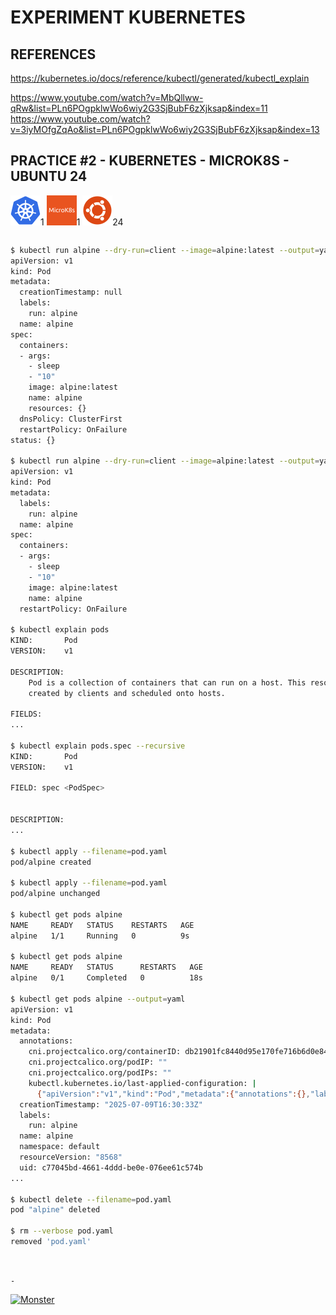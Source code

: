 # EXPERIMENT KUBERNETES

## REFERENCES

https://kubernetes.io/docs/reference/kubectl/generated/kubectl_explain

https://www.youtube.com/watch?v=MbQllww-qRw&list=PLn6POgpklwWo6wiy2G3SjBubF6zXjksap&index=11  
https://www.youtube.com/watch?v=3iyMOfgZqAo&list=PLn6POgpklwWo6wiy2G3SjBubF6zXjksap&index=13

## PRACTICE #2 - KUBERNETES - MICROK8S - UBUNTU 24

[![Kubernetes](img/kubernetes.webp "Kubernetes")](https://kubernetes.io)1
[![MicroK8s](img/microk8s.webp "MikroK8s")](https://microk8s.io)1
[![Ubuntu](img/ubuntu.webp "Ubuntu")](https://ubuntu.com)24

```bash
```





```bash
$ kubectl run alpine --dry-run=client --image=alpine:latest --output=yaml --restart=OnFailure  -- sleep 10
apiVersion: v1
kind: Pod
metadata:
  creationTimestamp: null
  labels:
    run: alpine
  name: alpine
spec:
  containers:
  - args:
    - sleep
    - "10"
    image: alpine:latest
    name: alpine
    resources: {}
  dnsPolicy: ClusterFirst
  restartPolicy: OnFailure
status: {}

$ kubectl run alpine --dry-run=client --image=alpine:latest --output=yaml --restart=OnFailure -- sleep 10 | kubectl-neat | tee pod.yaml
apiVersion: v1
kind: Pod
metadata:
  labels:
    run: alpine
  name: alpine
spec:
  containers:
  - args:
    - sleep
    - "10"
    image: alpine:latest
    name: alpine
  restartPolicy: OnFailure

$ kubectl explain pods
KIND:       Pod
VERSION:    v1

DESCRIPTION:
    Pod is a collection of containers that can run on a host. This resource is
    created by clients and scheduled onto hosts.

FIELDS:
...

$ kubectl explain pods.spec --recursive
KIND:       Pod
VERSION:    v1

FIELD: spec <PodSpec>


DESCRIPTION:
...

$ kubectl apply --filename=pod.yaml
pod/alpine created

$ kubectl apply --filename=pod.yaml
pod/alpine unchanged

$ kubectl get pods alpine
NAME     READY   STATUS    RESTARTS   AGE
alpine   1/1     Running   0          9s

$ kubectl get pods alpine
NAME     READY   STATUS      RESTARTS   AGE
alpine   0/1     Completed   0          18s

$ kubectl get pods alpine --output=yaml
apiVersion: v1
kind: Pod
metadata:
  annotations:
    cni.projectcalico.org/containerID: db21901fc8440d95e170fe716b6d0e84346c9b8ad995478ffacc34dac5296350
    cni.projectcalico.org/podIP: ""
    cni.projectcalico.org/podIPs: ""
    kubectl.kubernetes.io/last-applied-configuration: |
      {"apiVersion":"v1","kind":"Pod","metadata":{"annotations":{},"labels":{"run":"alpine"},"name":"alpine","namespace":"default"},"spec":{"containers":[{"args":["sleep","10"],"image":"alpine:latest","name":"alpine"}],"restartPolicy":"OnFailure"}}
  creationTimestamp: "2025-07-09T16:30:33Z"
  labels:
    run: alpine
  name: alpine
  namespace: default
  resourceVersion: "8568"
  uid: c77045bd-4661-4ddd-be0e-076ee61c574b
...

$ kubectl delete --filename=pod.yaml
pod "alpine" deleted

$ rm --verbose pod.yaml
removed 'pod.yaml'

```





&nbsp;

`-`

[![Monster](https://avatars.githubusercontent.com/u/47848582?s=96&v=4 "Boo!")](../README.md)
